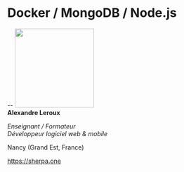# Docker / MongoDB / Node.js
--
<img src="https://sherpa.one/images/sherpa-logotype.png" width="180px"><br>
__Alexandre Leroux__

_Enseignant / Formateur_<br>
_Développeur logiciel web & mobile_

Nancy (Grand Est, France)

https://sherpa.one
